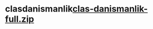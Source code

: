 # clasdanismanlik[clas-danismanlik-full.zip](https://github.com/user-attachments/files/23025331/clas-danismanlik-full.zip)
